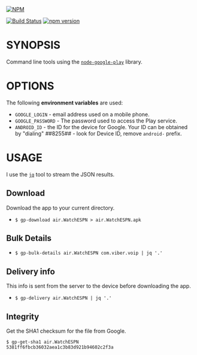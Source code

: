 [![NPM](https://nodei.co/npm/google-play-cli.png?downloads=true)](https://nodei.co/npm/google-play-cli/)

[![Build Status](https://travis-ci.org/dweinstein/node-google-play-cli.png)](https://travis-ci.org/dweinstein/node-google-play-cli)
[![npm version](https://badge.fury.io/js/google-play-cli.svg)](http://badge.fury.io/js/google-play-cli)

# SYNOPSIS

Command line tools using the
[`node-google-play`](https://github.com/dweinstein/node-google-play) library.

# OPTIONS

The following **environment variables** are used:

- `GOOGLE_LOGIN` - email address used on a mobile phone.
- `GOOGLE_PASSWORD` - The password used to access the Play service.
- `ANDROID_ID` - the ID for the device for Google. Your ID can be obtained by
  "dialing" *#*#8255#*#* - look for Device ID, remove `android-` prefix.

# USAGE

I use the [`jq`](https://github.com/stedolan/jq) tool to stream the JSON results.

## Download

Download the app to your current directory.
- `$ gp-download air.WatchESPN > air.WatchESPN.apk`

## Bulk Details

- `$ gp-bulk-details air.WatchESPN com.viber.voip | jq '.'`

## Delivery info

This info is sent from the server to the device before downloading the app.

- `$ gp-delivery air.WatchESPN | jq '.'`

## Integrity

Get the SHA1 checksum for the file from Google.

```
$ gp-get-sha1 air.WatchESPN
5381ff6fbcb36032aea1c3b83d921b94602c2f3a
```
